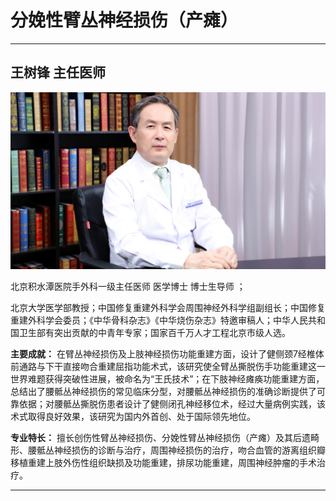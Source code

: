 # 分娩性臂丛神经损伤（产瘫）

---

## 王树锋 主任医师

![1679208945176](image/c03_017/1679208945176.png)

北京积水潭医院手外科一级主任医师 医学博士 博士生导师 ；

北京大学医学部教授；中国修复重建外科学会周围神经外科学组副组长；中国修复重建外科学会委员；《中华骨科杂志》《中华烧伤杂志》特邀审稿人；中华人民共和国卫生部有突出贡献的中青年专家；国家百千万人才工程北京市级人选。


**主要成就：** 在臂丛神经损伤及上肢神经损伤功能重建方面，设计了健侧颈7经椎体前通路与下干直接吻合重建屈指功能术式，该研究使全臂丛撕脱伤手功能重建这一世界难题获得突破性进展，被命名为“王氏技术”；在下肢神经瘫痪功能重建方面，总结出了腰骶丛神经损伤的常见临床分型，对腰骶丛神经损伤的准确诊断提供了可靠依据；对腰骶丛撕脱伤患者设计了健侧闭孔神经移位术，经过大量病例实践，该术式取得良好效果，该研究为国内外首创、处于国际领先地位。


**专业特长：** 擅长创伤性臂丛神经损伤、分娩性臂丛神经损伤（产瘫）及其后遗畸形、腰骶丛神经损伤的诊断与治疗，周围神经损伤的治疗，吻合血管的游离组织瓣移植重建上肢外伤性组织缺损及功能重建，排尿功能重建，周围神经肿瘤的手术治疗。

---
